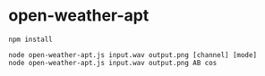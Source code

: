 # open-weather-apt

```
npm install

node open-weather-apt.js input.wav output.png [channel] [mode]
node open-weather-apt.js input.wav output.png AB cos

```

